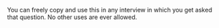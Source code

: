 You can freely copy and use this in any interview in which you get asked that question.
No other uses are ever allowed.

